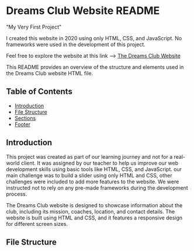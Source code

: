 # Dreams Club Website README

"My Very First Project"

I created this website in 2020 using only HTML, CSS, and JavaScript. No frameworks were used in the development of this project.

Feel free to explore the website at this link -->  [The Dreams Club Website](https://roudlek.github.io/the-Dreams-club-website/home.html)

This README provides an overview of the structure and elements used in the Dreams Club website HTML file.

## Table of Contents

- [Introduction](#introduction)
- [File Structure](#file-structure)
- [Sections](#sections)
- [Footer](#footer)

## Introduction

This project was created as part of our learning journey and not for a real-world client. It was assigned by our teacher to help us improve our web development skills using basic tools like HTML, CSS, and JavaScript. our main challenge was to build a slider using only HTML and CSS, other challenges were included to add more features to the website. We were instructed not to rely on any pre-made frameworks during the development process.

The Dreams Club website is designed to showcase information about the club, including its mission, coaches, location, and contact details. The website is built using HTML and CSS, and it features a responsive design for different screen sizes.

## File Structure

- `index.html`: The main HTML file containing the structure and content of the website.
- `css/home.css`: The stylesheet for styling the website elements.

## Sections

### Header

The header includes the logo and navigation menu links to different sections of the website.

### Section 1 - Hero

This section features a hero image and a tagline promoting the club. Users can sign up by clicking the "Sign-Up Now" button, wich redirect him to a sign-up page.

### Section 2 - Coaches

Displays a list of coach images that link to the respective coach's information in the gallery section.

### Section 3 - Map

Shows the club's location on Google Maps and provides contact information.

### Footer

The footer contains information, social media links, and navigation links to various sections of the website.

## Credits

This website template was created by Abdelaziz el idrissi based on the provided design and requirements.

For more information, contact elidrissiabdalaziz@gmail.com

## License

This code is provided under the [The MIT License], which can be found in the [LICENSE](LICENSE) file.


